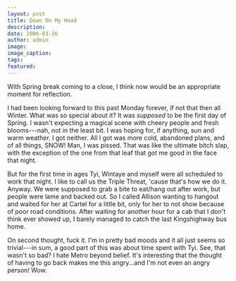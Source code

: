 ```yaml
---
layout: post
title: Down On My Head
description:
date: 2006-03-26
author: admin
image:
image_caption:
tags:
featured:
---
```


With Spring break coming to a close, I think now would be an appropriate moment for reflection.

I had been looking forward to this past Monday forever, if not that then all Winter. What was so special about it? It was *supposed* to be the first day of Spring. I wasn't expecting a magical scene with cheery people and fresh blooms---nah, not in the least bit. I was hoping for, if anything, sun and warm weather. I got neither. All I got was more cold, abandoned plans, and of all things, SNOW! Man, I was pissed. That was like the ultimate bitch slap, with the exception of the one from that leaf that got me good in the face that night.

But for the first time in ages Tyi, Wintaye and myself were all scheduled to work that night. I like to call us the Triple Threat, 'cause that's how we do it. Anyway. We were supposed to grab a bite to eat/hang out after work, but people were lame and backed out. So I called Allison wanting to hangout and waited for her at Cartel for a little bit, only for her to not show because of poor road conditions. After waiting for another hour for a cab that I don't think ever showed up, I barely managed to catch the last Kingshighway bus home.

On second thought, fuck it. I'm in pretty bad moods and it all just seems so trivial---in sum, a good part of this was about time spent with Tyi. See, that wasn't so bad? I hate Metro beyond belief. It's interesting that the thought of having to go back makes me this angry...and I'm not even an angry person! Wow.
